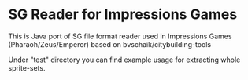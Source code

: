 # SG Reader for Impressions Games

This is Java port of SG file format reader used in Impressions Games (Pharaoh/Zeus/Emperor) based on bvschaik/citybuilding-tools

Under "test" directory you can find example usage for extracting whole sprite-sets.